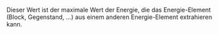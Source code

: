 Dieser Wert ist der maximale Wert der Energie, die das Energie-Element (Block, Gegenstand, ...) aus einem anderen Energie-Element extrahieren kann.